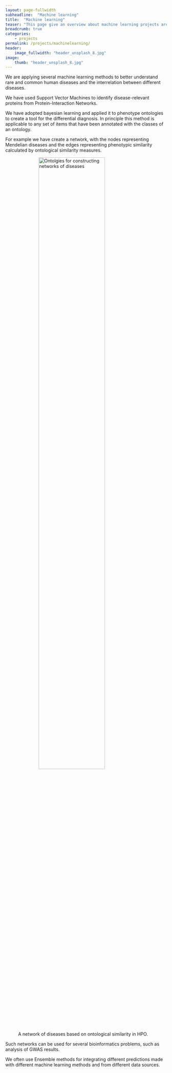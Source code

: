 ```yaml
---
layout: page-fullwidth
subheadline:  "Machine learning"
title:  "Machine learning"
teaser: "This page give an overview about machine learning projects around human disease and phenotypes"
breadcrumb: true
categories:
    - projects
permalink: /projects/machinelearning/
header:
    image_fullwidth: "header_unsplash_8.jpg"
image:
    thumb: "header_unsplash_8.jpg"
---
```



We are applying several machine learning methods to better understand rare and common human diseases and the interrelation between different diseases.

We have used Support Vector Machines to identify disease-relevant proteins from Protein-Interaction Networks. 

We have adopted bayesian learning and applied it to phenotype ontologies to create a tool for the differential diagnosis. In principle this method is applicable to any set of items that have been annotated with the classes of an ontology.

For example we have create a network, with the nodes representing Mendelian diseases and the edges representing phenotypic similarity calculated by ontological similarity measures.


<figure>
	<img src="{{ site.url }}{{ site.baseurl }}/images/disease-net.png" style="display: table-caption; margin: 0 auto;" width="70%" alt="Ontolgies for constructing networks of diseases" itemprop="image">
	<figcaption class="text-right">A network of diseases based on ontological similarity in HPO.</figcaption>
</figure>

Such networks can be used for several bioinformatics problems, such as analysis of GWAS results. 

We often use Ensemble methods for integrating different predictions made with different machine learning methods and from different data sources.



